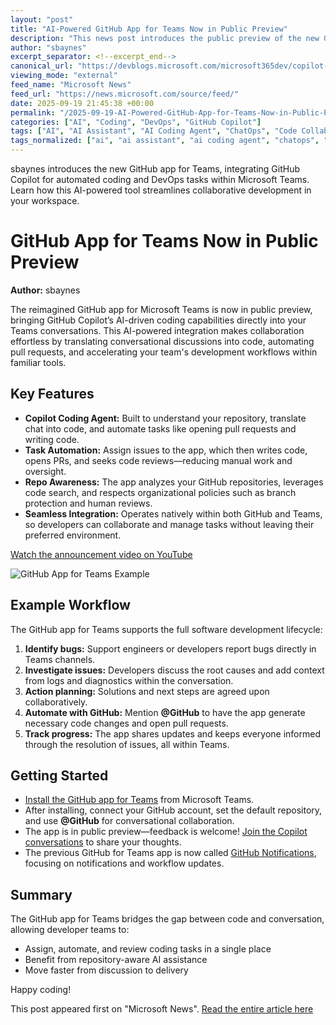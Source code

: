 ```yaml
---
layout: "post"
title: "AI-Powered GitHub App for Teams Now in Public Preview"
description: "This news post introduces the public preview of the new GitHub app for Microsoft Teams, which deeply integrates GitHub Copilot to automate coding tasks and enhance collaboration directly within Teams conversations. The app supports developer workflows such as task assignment, code generation, pull request management, and repository analysis, all through conversational interfaces. It aims to streamline the entire software development lifecycle in Teams by leveraging AI, reducing manual effort, and increasing productivity for development teams."
author: "sbaynes"
excerpt_separator: <!--excerpt_end-->
canonical_url: "https://devblogs.microsoft.com/microsoft365dev/copilot-powered-github-app-for-teams-preview/"
viewing_mode: "external"
feed_name: "Microsoft News"
feed_url: "https://news.microsoft.com/source/feed/"
date: 2025-09-19 21:45:38 +00:00
permalink: "/2025-09-19-AI-Powered-GitHub-App-for-Teams-Now-in-Public-Preview.html"
categories: ["AI", "Coding", "DevOps", "GitHub Copilot"]
tags: ["AI", "AI Assistant", "AI Coding Agent", "ChatOps", "Code Collaboration", "Coding", "Coding Productivity", "Company News", "Continuous Integration", "DevOps", "DevOps Automation", "GitHub App", "GitHub Copilot", "Microsoft Teams", "News", "Pull Requests", "Repository Analysis", "Task Automation", "Team Workflows", "Technology"]
tags_normalized: ["ai", "ai assistant", "ai coding agent", "chatops", "code collaboration", "coding", "coding productivity", "company news", "continuous integration", "devops", "devops automation", "github app", "github copilot", "microsoft teams", "news", "pull requests", "repository analysis", "task automation", "team workflows", "technology"]
---
```


sbaynes introduces the new GitHub app for Teams, integrating GitHub Copilot for automated coding and DevOps tasks within Microsoft Teams. Learn how this AI-powered tool streamlines collaborative development in your workspace.<!--excerpt_end-->

# GitHub App for Teams Now in Public Preview

**Author:** sbaynes

The reimagined GitHub app for Microsoft Teams is now in public preview, bringing GitHub Copilot’s AI-driven coding capabilities directly into your Teams conversations. This AI-powered integration makes collaboration effortless by translating conversational discussions into code, automating pull requests, and accelerating your team's development workflows within familiar tools.

## Key Features

- **Copilot Coding Agent:** Built to understand your repository, translate chat into code, and automate tasks like opening pull requests and writing code.
- **Task Automation:** Assign issues to the app, which then writes code, opens PRs, and seeks code reviews—reducing manual work and oversight.
- **Repo Awareness:** The app analyzes your GitHub repositories, leverages code search, and respects organizational policies such as branch protection and human reviews.
- **Seamless Integration:** Operates natively within both GitHub and Teams, so developers can collaborate and manage tasks without leaving their preferred environment.

[Watch the announcement video on YouTube](http://youtube.com/watch?v=sXuiXpGWEXY)

![GitHub App for Teams Example](https://devblogs.microsoft.com/microsoft365dev/wp-content/uploads/sites/73/2025/09/github-app-for-teams-2.png)

## Example Workflow

The GitHub app for Teams supports the full software development lifecycle:

1. **Identify bugs:** Support engineers or developers report bugs directly in Teams channels.
2. **Investigate issues:** Developers discuss the root causes and add context from logs and diagnostics within the conversation.
3. **Action planning:** Solutions and next steps are agreed upon collaboratively.
4. **Automate with GitHub:** Mention **@GitHub** to have the app generate necessary code changes and open pull requests.
5. **Track progress:** The app shares updates and keeps everyone informed through the resolution of issues, all within Teams.

## Getting Started

- [Install the GitHub app for Teams](https://teams.microsoft.com/l/app/836ecc9e-6dca-4696-a2e9-15e252cd3f31) from Microsoft Teams.
- After installing, connect your GitHub account, set the default repository, and use **@GitHub** for conversational collaboration.
- The app is in public preview—feedback is welcome! [Join the Copilot conversations](https://github.com/orgs/community/discussions/categories/copilot-conversations) to share your thoughts.
- The previous GitHub for Teams app is now called [GitHub Notifications](https://appsource.microsoft.com/product/office/wa200002077?tab=overview), focusing on notifications and workflow updates.

## Summary

The GitHub app for Teams bridges the gap between code and conversation, allowing developer teams to:

- Assign, automate, and review coding tasks in a single place
- Benefit from repository-aware AI assistance
- Move faster from discussion to delivery

Happy coding!

This post appeared first on "Microsoft News". [Read the entire article here](https://devblogs.microsoft.com/microsoft365dev/copilot-powered-github-app-for-teams-preview/)
